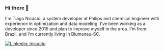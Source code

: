 ### Hi there 👋

I'm Tiago Nicácio, a system developer at Philips and chemical engineer with experience in optimization and data modeling. I've been working as a developer since 2019 and plan to improve myself in the area. I'm from Brazil, and I'm currently living in Blumenau-SC. 

[![Linkedin: tnicacio](https://img.shields.io/badge/-Tiago%20Nicacio-blue?style=flat-square&logo=Linkedin&logoColor=white&link=https://www.linkedin.com/in/tiagonic/)](https://www.linkedin.com/in/tiagonic/)
